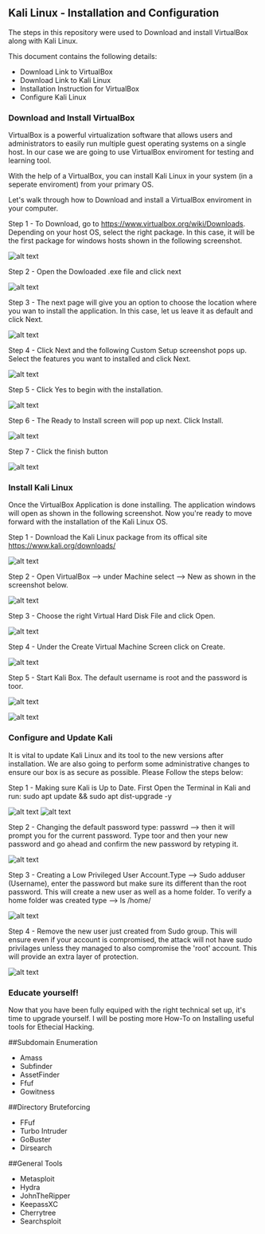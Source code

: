 ﻿## Kali Linux - Installation and Configuration

The steps in this repository were used to Download and install VirtualBox along with Kali Linux.
 
This document contains the following details:
- Download Link to VirtualBox 
- Download Link to Kali Linux 
- Installation Instruction for VirtualBox
- Configure Kali Linux


### Download and Install VirtualBox 

VirtualBox is a powerful virtualization software that allows users and administrators to easily run multiple guest operating systems on a
single host. In our case we are going to use VirtualBox enviroment for testing and learning tool. 

With the help of a VirtualBox, you can install Kali Linux in your system (in a seperate enviroment) from your primary OS.

Let's walk through how to Download and install a VirtualBox enviroment in your computer. 

Step 1 - To Download, go to https://www.virtualbox.org/wiki/Downloads. Depending on your host OS, select the right package. In this case,
it will be the first package for windows hosts shown in the following screenshot. 

![alt text](https://github.com/jsanchez-cyberpro/Kali-Linux-Box-Installation-and-Configuration/blob/main/Dowload%20and%20Install%20Virtual%20Box/Download_page_screenshot.JPG)


Step 2 - Open the Dowloaded .exe file and click next

![alt text](https://github.com/jsanchez-cyberpro/Kali-Linux-Box-Installation-and-Configuration/blob/main/Dowload%20and%20Install%20Virtual%20Box/VirtualBox%202.JPG)


Step 3 - The next page will give you an option to choose the location where you wan to install the application. In this case, let us leave it as default
and click Next. 

![alt text](https://github.com/jsanchez-cyberpro/Kali-Linux-Box-Installation-and-Configuration/blob/main/Dowload%20and%20Install%20Virtual%20Box/VirtualBox%203.JPG)


Step 4 - Click Next and the following Custom Setup screenshot pops up. Select the features you want to installed and click Next. 

![alt text](https://github.com/jsanchez-cyberpro/Kali-Linux-Box-Installation-and-Configuration/blob/main/Dowload%20and%20Install%20Virtual%20Box/Virtual%20Box%204.JPG)


Step 5 - Click Yes to begin with the installation. 

![alt text](https://github.com/jsanchez-cyberpro/Kali-Linux-Box-Installation-and-Configuration/blob/main/Dowload%20and%20Install%20Virtual%20Box/Virtual%20Box%205.JPG)


Step 6 - The Ready to Install screen will pop up next. Click Install. 

![alt text](https://github.com/jsanchez-cyberpro/Kali-Linux-Box-Installation-and-Configuration/blob/main/Dowload%20and%20Install%20Virtual%20Box/Virtual%20Box%206.JPG)


Step 7 - Click the finish button 

![alt text](https://github.com/jsanchez-cyberpro/Kali-Linux-Box-Installation-and-Configuration/blob/main/Dowload%20and%20Install%20Virtual%20Box/Virtual%20Box%207.JPG)


### Install Kali Linux 

Once the VirtualBox Application is done installing. The application windows will open as shown in the following screenshot. Now you're ready to move forward
with the installation of the Kali Linux OS. 

Step 1 - Download the Kali Linux package from its offical site https://www.kali.org/downloads/

![alt text](https://github.com/jsanchez-cyberpro/Kali-Linux-Box-Installation-and-Configuration/blob/main/Dowload%20and%20Install%20Virtual%20Box/Kali%20linux%201.JPG)


Step 2 - Open VirtualBox --> under Machine select --> New as shown in the screenshot below. 

![alt text](https://github.com/jsanchez-cyberpro/Kali-Linux-Box-Installation-and-Configuration/blob/main/Dowload%20and%20Install%20Virtual%20Box/Kali%20linux%202.JPG)


Step 3 - Choose the right Virtual Hard Disk File and click Open.

![alt text](https://github.com/jsanchez-cyberpro/Kali-Linux-Box-Installation-and-Configuration/blob/main/Dowload%20and%20Install%20Virtual%20Box/Kali%20linux%203.JPG)


Step 4 - Under the Create Virtual Machine Screen click on Create.

![alt text](https://github.com/jsanchez-cyberpro/Kali-Linux-Box-Installation-and-Configuration/blob/main/Dowload%20and%20Install%20Virtual%20Box/Kali%20linux%204.JPG)

Step 5 - Start Kali Box. The default username is root and the password is toor.

![alt text](https://github.com/jsanchez-cyberpro/Kali-Linux-Box-Installation-and-Configuration/blob/main/Dowload%20and%20Install%20Virtual%20Box/Kali%20Linux%205.JPG)

![alt text](https://github.com/jsanchez-cyberpro/Kali-Linux-Box-Installation-and-Configuration/blob/main/Dowload%20and%20Install%20Virtual%20Box/Kali%20Linux%205%20pt2.JPG)


### Configure and Update Kali  

It is vital to update Kali Linux and its tool to the new versions after installation. We are also going to perform some administrative changes
to ensure our box is as secure as possible. Please Follow the steps below:

Step 1 - Making sure Kali is Up to Date. First Open the Terminal in Kali and run: sudo apt update && sudo apt dist-upgrade -y 

![alt text](https://github.com/jsanchez-cyberpro/Kali-Linux-Box-Installation-and-Configuration/blob/main/Dowload%20and%20Install%20Virtual%20Box/Update%20Kali%201.JPG)
![alt text](https://github.com/jsanchez-cyberpro/Kali-Linux-Box-Installation-and-Configuration/blob/main/Dowload%20and%20Install%20Virtual%20Box/update%20kali%201%20pt%202.JPG)


Step 2 - Changing the default password type: passwrd --> then it will prompt you for the current password. Type toor and then your new password
and go ahead and confirm the new password by retyping it. 

![alt text](https://github.com/jsanchez-cyberpro/Kali-Linux-Box-Installation-and-Configuration/blob/main/Dowload%20and%20Install%20Virtual%20Box/Update%20Kali%202.JPG)

Step 3 - Creating a Low Privileged User Account.Type --> Sudo adduser (Username), enter the password but make sure its different than the root password.
This will create a new user as well as a home folder. To verify a home folder was created type --> ls /home/  

![alt text](https://github.com/jsanchez-cyberpro/Kali-Linux-Box-Installation-and-Configuration/blob/main/Dowload%20and%20Install%20Virtual%20Box/update%20kali%203.JPG)

Step 4 - Remove the new user just created from Sudo group. This will ensure even if your account is compromised, the attack will not have sudo privilages
unless they managed to also compromise the 'root' account. This will provide an extra layer of protection. 
  
![alt text](https://github.com/jsanchez-cyberpro/Kali-Linux-Box-Installation-and-Configuration/blob/main/Dowload%20and%20Install%20Virtual%20Box/update%20kali%204.JPG)


### Educate yourself!

Now that you have been fully equiped with the right technical set up, it's time to upgrade yourself. I will be posting more How-To on Installing useful tools
for Ethecial Hacking. 

##Subdomain Enumeration

- Amass
- Subfinder
- AssetFinder
- Ffuf
- Gowitness

##Directory Bruteforcing

- FFuf
- Turbo Intruder
- GoBuster
- Dirsearch

##General Tools

- Metasploit
- Hydra
- JohnTheRipper
- KeepassXC
- Cherrytree
- Searchsploit
